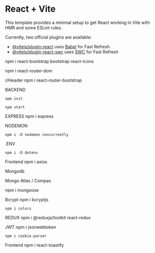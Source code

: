 # React + Vite

This template provides a minimal setup to get React working in Vite with HMR and some ESLint rules.

Currently, two official plugins are available:

- [@vitejs/plugin-react](https://github.com/vitejs/vite-plugin-react/blob/main/packages/plugin-react/README.md) uses [Babel](https://babeljs.io/) for Fast Refresh
- [@vitejs/plugin-react-swc](https://github.com/vitejs/vite-plugin-react-swc) uses [SWC](https://swc.rs/) for Fast Refresh


npm i react-bootstrap bootstrap react-icons


npm i react-router-dom

//Header
npm i react-router-bootstrap 

BACKEND

    npm init 

    npm start 

EXPRESS
    npm i express 

NODEMON

    npm i -D nodemon concurrently

.ENV

    npm i -D dotenv

Frontend 
    npm i axios


Mongodb

Mongo Atlas / Compas

npm i mongoose

Bcrypt
    npm i bcryptjs

    npm i colors

REDUX
    npm i @reduxjs/toolkit react-redux


JWT
    npm i jsonwebtoken

    npm i cookie-parser

Frontend
    npm i react-toastify